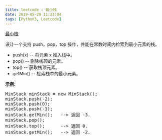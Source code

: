 ```yaml
---
title: leetcode : 最小栈
date: 2019-05-29 11:33:04
tags: [Python3, Leetcode]
---
```


[最小栈](https://leetcode-cn.com/problems/min-stack/)

<p>设计一个支持 push，pop，top 操作，并能在常数时间内检索到最小元素的栈。</p>

<!-- more -->

<ul>
	<li>push(x)&nbsp;-- 将元素 x 推入栈中。</li>
	<li>pop()&nbsp;-- 删除栈顶的元素。</li>
	<li>top()&nbsp;-- 获取栈顶元素。</li>
	<li>getMin() -- 检索栈中的最小元素。</li>
</ul>

<p><strong>示例:</strong></p>

<pre>MinStack minStack = new MinStack();
minStack.push(-2);
minStack.push(0);
minStack.push(-3);
minStack.getMin();   --&gt; 返回 -3.
minStack.pop();
minStack.top();      --&gt; 返回 0.
minStack.getMin();   --&gt; 返回 -2.
</pre>
